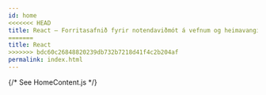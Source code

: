 ```yaml
---
id: home
<<<<<<< HEAD
title: React – Forritasafnið fyrir notendaviðmót á vefnum og heimavangi
=======
title: React
>>>>>>> bdc60c26848820239db732b7218d41f4c2b204af
permalink: index.html
---
```


{/* See HomeContent.js */}
